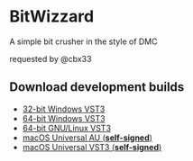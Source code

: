 # BitWizzard

A simple bit crusher in the style of DMC

requested by @cbx33

## Download development builds

- [32-bit Windows VST3](https://nightly.link/jpcima/BitWizzard/workflows/main/master/Win32%20VST3.zip)
- [64-bit Windows VST3](https://nightly.link/jpcima/BitWizzard/workflows/main/master/Win64%20VST3.zip)
- [64-bit GNU/Linux VST3](https://nightly.link/jpcima/BitWizzard/workflows/main/master/GNU-Linux%20VST3.zip)
- [macOS Universal AU (**self-signed**)](https://nightly.link/jpcima/BitWizzard/workflows/main/master/macOS%20AU.zip)
- [macOS Universal VST3 (**self-signed**)](https://nightly.link/jpcima/BitWizzard/workflows/main/master/macOS%20VST3.zip)
